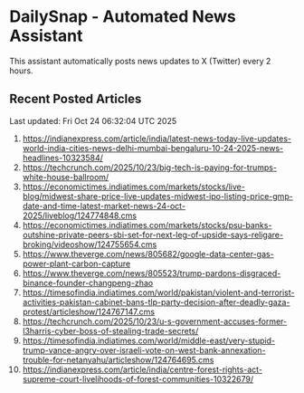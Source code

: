 # DailySnap - Automated News Assistant

This assistant automatically posts news updates to X (Twitter) every 2 hours.

## Recent Posted Articles

Last updated: Fri Oct 24 06:32:04 UTC 2025

1. https://indianexpress.com/article/india/latest-news-today-live-updates-world-india-cities-news-delhi-mumbai-bengaluru-10-24-2025-news-headlines-10323584/
2. https://techcrunch.com/2025/10/23/big-tech-is-paying-for-trumps-white-house-ballroom/
3. https://economictimes.indiatimes.com/markets/stocks/live-blog/midwest-share-price-live-updates-midwest-ipo-listing-price-gmp-date-and-time-latest-market-news-24-oct-2025/liveblog/124774848.cms
4. https://economictimes.indiatimes.com/markets/stocks/psu-banks-outshine-private-peers-sbi-set-for-next-leg-of-upside-says-religare-broking/videoshow/124755654.cms
5. https://www.theverge.com/news/805682/google-data-center-gas-power-plant-carbon-capture
6. https://www.theverge.com/news/805523/trump-pardons-disgraced-binance-founder-changpeng-zhao
7. https://timesofindia.indiatimes.com/world/pakistan/violent-and-terrorist-activities-pakistan-cabinet-bans-tlp-party-decision-after-deadly-gaza-protest/articleshow/124767147.cms
8. https://techcrunch.com/2025/10/23/u-s-government-accuses-former-l3harris-cyber-boss-of-stealing-trade-secrets/
9. https://timesofindia.indiatimes.com/world/middle-east/very-stupid-trump-vance-angry-over-israeli-vote-on-west-bank-annexation-trouble-for-netanyahu/articleshow/124764695.cms
10. https://indianexpress.com/article/india/centre-forest-rights-act-supreme-court-livelihoods-of-forest-communities-10322679/

